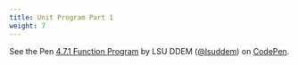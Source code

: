 ```yaml
---
title: Unit Program Part 1
weight: 7
---
```


<p data-height="600" data-theme-id="33744" data-slug-hash="342f28f83430464810d8ecf1c59415d1" data-default-tab="html,result" data-user="lsuddem" data-embed-version="2" data-pen-title="4.7.1 Function Program" data-editable="true" class="codepen">See the Pen <a href="https://codepen.io/lsuddem/pen/342f28f83430464810d8ecf1c59415d1/">4.7.1 Function Program</a> by LSU DDEM (<a href="https://codepen.io/lsuddem">@lsuddem</a>) on <a href="https://codepen.io">CodePen</a>.</p>
<script async src="https://static.codepen.io/assets/embed/ei.js"></script>